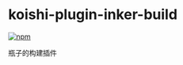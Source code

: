 # koishi-plugin-inker-build

[![npm](https://img.shields.io/npm/v/koishi-plugin-inker-build?style=flat-square)](https://www.npmjs.com/package/koishi-plugin-inker-build)

瓶子的构建插件
